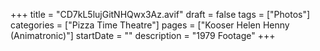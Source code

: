 +++
title = "CD7kL5lujGitNHQwx3Az.avif"
draft = false
tags = ["Photos"]
categories = ["Pizza Time Theatre"]
pages = ["Kooser Helen Henny (Animatronic)"]
startDate = ""
description = "1979 Footage"
+++
